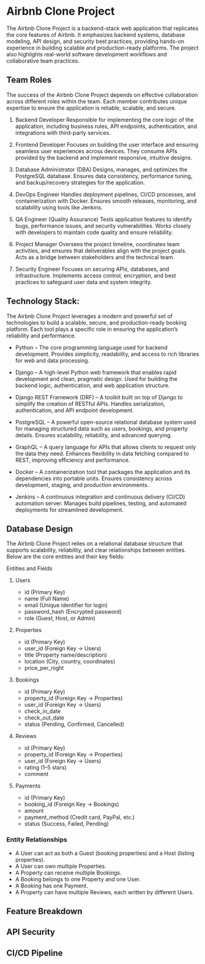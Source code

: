 # Airbnb Clone Project

The Airbnb Clone Project is a backend-stack web application that replicates the core features of Airbnb. It emphasizes backend systems, database modeling, API design, and security best practices, providing hands-on experience in building scalable and production-ready platforms. The project also highlights real-world software development workflows and collaborative team practices.

## Team Roles
The success of the Airbnb Clone Project depends on effective collaboration across different roles within the team. Each member contributes unique expertise to ensure the application is reliable, scalable, and secure.

1. Backend Developer
Responsible for implementing the core logic of the application, including business rules, API endpoints, authentication, and integrations with third-party services.

2. Frontend Developer
Focuses on building the user interface and ensuring seamless user experiences across devices. They consume APIs provided by the backend and implement responsive, intuitive designs.

3. Database Administrator (DBA)
Designs, manages, and optimizes the PostgreSQL database. Ensures data consistency, performance tuning, and backup/recovery strategies for the application.

4. DevOps Engineer
Handles deployment pipelines, CI/CD processes, and containerization with Docker. Ensures smooth releases, monitoring, and scalability using tools like Jenkins.

5. QA Engineer (Quality Assurance)
Tests application features to identify bugs, performance issues, and security vulnerabilities. Works closely with developers to maintain code quality and ensure reliability.

6. Project Manager
Oversees the project timeline, coordinates team activities, and ensures that deliverables align with the project goals. Acts as a bridge between stakeholders and the technical team.

7. Security Engineer
Focuses on securing APIs, databases, and infrastructure. Implements access control, encryption, and best practices to safeguard user data and system integrity.

## Technology Stack: 
The Airbnb Clone Project leverages a modern and powerful set of technologies to build a scalable, secure, and production-ready booking platform. Each tool plays a specific role in ensuring the application’s reliability and performance.

+ Python – The core programming language used for backend development. Provides simplicity, readability, and access to rich libraries for web and data processing.

+ Django – A high-level Python web framework that enables rapid development and clean, pragmatic design. Used for building the backend logic, authentication, and web application structure.

+ Django REST Framework (DRF) – A toolkit built on top of Django to simplify the creation of RESTful APIs. Handles serialization, authentication, and API endpoint development.

+ PostgreSQL – A powerful open-source relational database system used for managing structured data such as users, bookings, and property details. Ensures scalability, reliability, and advanced querying.

+ GraphQL – A query language for APIs that allows clients to request only the data they need. Enhances flexibility in data fetching compared to REST, improving efficiency and performance.

+ Docker – A containerization tool that packages the application and its dependencies into portable units. Ensures consistency across development, staging, and production environments.

+ Jenkins – A continuous integration and continuous delivery (CI/CD) automation server. Manages build pipelines, testing, and automated deployments for streamlined development.

## Database Design
The Airbnb Clone Project relies on a relational database structure that supports scalability, reliability, and clear relationships between entities. Below are the core entities and their key fields:

Entities and Fields
1. Users
   + id (Primary Key)
   + name (Full Name)
   + email (Unique identifier for login)
   + password_hash (Encrypted password)
   + role (Guest, Host, or Admin)

2. Properties
   + id (Primary Key)
   + user_id (Foreign Key → Users)
   + title (Property name/description)
   + location (City, country, coordinates)
   + price_per_night

3. Bookings
   + id (Primary Key)
   + property_id (Foreign Key → Properties)
   + user_id (Foreign Key → Users)
   + check_in_date
   + check_out_date
   + status (Pending, Confirmed, Cancelled)

4. Reviews
   + id (Primary Key)
   + property_id (Foreign Key → Properties)
   + user_id (Foreign Key → Users)
   + rating (1–5 stars)
   + comment

5. Payments
   + id (Primary Key)
   + booking_id (Foreign Key → Bookings)
   + amount
   + payment_method (Credit card, PayPal, etc.)
   + status (Success, Failed, Pending)

### Entity Relationships
+ A User can act as both a Guest (booking properties) and a Host (listing properties).
+ A User can own multiple Properties.
+ A Property can receive multiple Bookings.
+ A Booking belongs to one Property and one User.
+ A Booking has one Payment.
+ A Property can have multiple Reviews, each written by different Users.

## Feature Breakdown

## API Security

## CI/CD Pipeline

